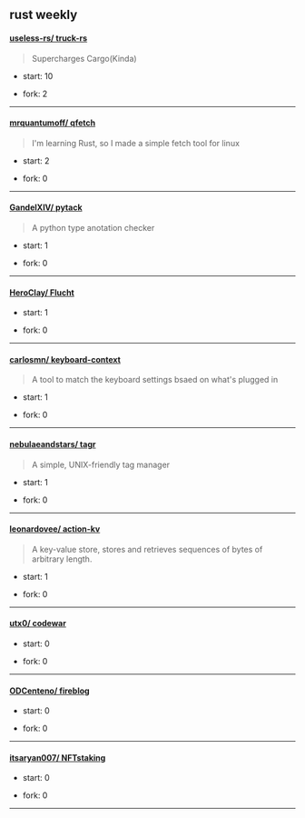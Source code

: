 ## rust weekly

#### [useless-rs/ truck-rs](https://github.com/useless-rs/truck-rs)
>  Supercharges Cargo(Kinda)
+ start: 10
+ fork: 2
---
#### [mrquantumoff/ qfetch](https://github.com/mrquantumoff/qfetch)
>  I'm learning Rust, so I made a simple fetch tool for linux
+ start: 2
+ fork: 0
---
#### [GandelXIV/ pytack](https://github.com/GandelXIV/pytack)
>  A python type anotation checker
+ start: 1
+ fork: 0
---
#### [HeroClay/ Flucht](https://github.com/HeroClay/Flucht)
>  
+ start: 1
+ fork: 0
---
#### [carlosmn/ keyboard-context](https://github.com/carlosmn/keyboard-context)
>  A tool to match the keyboard settings bsaed on what's plugged in
+ start: 1
+ fork: 0
---
#### [nebulaeandstars/ tagr](https://github.com/nebulaeandstars/tagr)
>  A simple, UNIX-friendly tag manager
+ start: 1
+ fork: 0
---
#### [leonardovee/ action-kv](https://github.com/leonardovee/action-kv)
>  A key-value store, stores and retrieves sequences of bytes of arbitrary length.
+ start: 1
+ fork: 0
---
#### [utx0/ codewar](https://github.com/utx0/codewar)
>  
+ start: 0
+ fork: 0
---
#### [ODCenteno/ fireblog](https://github.com/ODCenteno/fireblog)
>  
+ start: 0
+ fork: 0
---
#### [itsaryan007/ NFTstaking](https://github.com/itsaryan007/NFTstaking)
>  
+ start: 0
+ fork: 0
---